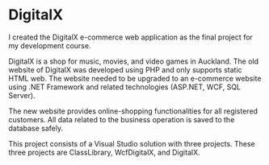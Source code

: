 # DigitalX
I created the DigitalX e-commerce web application as the final project for my development course.

DigitalX is a shop for music, movies, and video games in Auckland. The old website of DigitalX was developed using PHP and only supports static HTML web. The website needed to be upgraded to an e-commerce website using .NET Framework and related technologies (ASP.NET, WCF, SQL Server).

The new website provides online-shopping functionalities for all registered customers. All data related to the business operation is saved to the database safely.

This project consists of a Visual Studio solution with three projects. These three projects are ClassLibrary, WcfDigitalX, and DigitalX.
